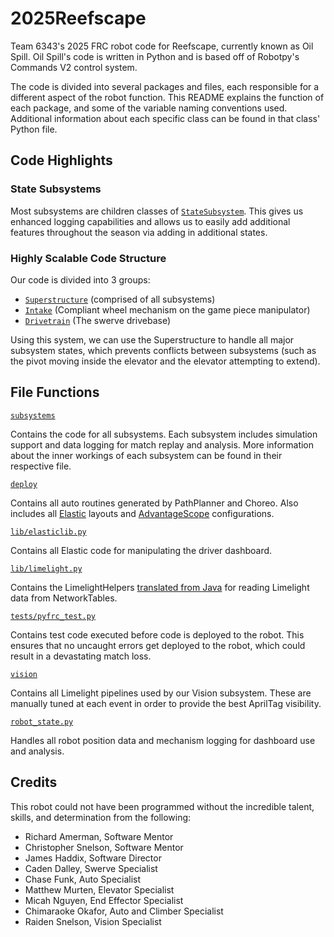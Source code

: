 # 2025Reefscape

Team 6343's 2025 FRC robot code for Reefscape, currently known as Oil Spill. Oil Spill's code is written in Python and is based off of Robotpy's Commands V2 control system.

The code is divided into several packages and files, each responsible for a different aspect of the robot function. This README explains the function of each package, and some of the variable naming conventions used. Additional information about each specific class can be found in that class' Python file.

## Code Highlights
### State Subsystems
Most subsystems are children classes of [`StateSubsystem`](subsystems/__init__.py). This gives us enhanced logging capabilities and allows us to easily add additional features throughout the season via adding in additional states.

### Highly Scalable Code Structure
Our code is divided into 3 groups:
- [`Superstructure`](subsystems/superstructure.py) (comprised of all subsystems)
- [`Intake`](subsystems/intake.py) (Compliant wheel mechanism on the game piece manipulator)
- [`Drivetrain`](subsystems/swerve.py) (The swerve drivebase)

Using this system, we can use the Superstructure to handle all major subsystem states, which prevents conflicts between subsystems (such as the pivot moving inside the elevator and the elevator attempting to extend).

## File Functions

[`subsystems`](subsystems)

Contains the code for all subsystems. Each subsystem includes simulation support and data logging for match replay and analysis.
More information about the inner workings of each subsystem can be found in their respective file.

[`deploy`](deploy)

Contains all auto routines generated by PathPlanner and Choreo. Also includes all [Elastic](https://github.com/Gold872/elastic-dashboard) layouts and [AdvantageScope](https://docs.advantagescope.org/) configurations.

[`lib/elasticlib.py`](lib/elasticlib.py)

Contains all Elastic code for manipulating the driver dashboard.

[`lib/limelight.py`](lib/limelight.py)

Contains the LimelightHelpers [translated from Java](https://github.com/LimelightVision/limelightlib-wpijava/blob/89accc690a9b5bc5cfb0914ebbb444d66dd8ce3b/LimelightHelpers.java) for reading Limelight data from NetworkTables.

[`tests/pyfrc_test.py`](tests/pyfrc_test.py)

Contains test code executed before code is deployed to the robot. This ensures that no uncaught errors get deployed to the robot, which could result in a devastating match loss.

[`vision`](vision)

Contains all Limelight pipelines used by our Vision subsystem. These are manually tuned at each event in order to provide the best AprilTag visibility.

[`robot_state.py`](robot_state.py)

Handles all robot position data and mechanism logging for dashboard use and analysis.

## Credits

This robot could not have been programmed without the incredible talent, skills, and determination from the following:
- Richard Amerman, Software Mentor
- Christopher Snelson, Software Mentor
- James Haddix, Software Director
- Caden Dalley, Swerve Specialist
- Chase Funk, Auto Specialist
- Matthew Murten, Elevator Specialist
- Micah Nguyen, End Effector Specialist
- Chimaraoke Okafor, Auto and Climber Specialist
- Raiden Snelson, Vision Specialist
